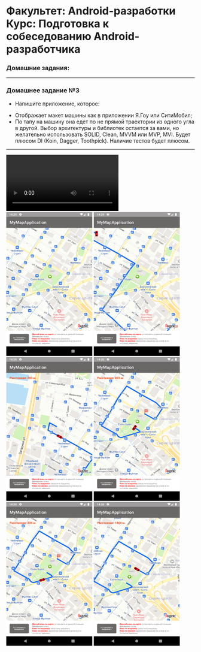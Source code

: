 # Факультет: Android-разработки<br>Курс: Подготовка к собеседованию Android-разработчика

### Домашние задания:
---
### Домашнее задание №3
- Напишите приложение, которое:
* Отображает макет машины как в приложении Я.Гоу или СитиМобил;
* По тапу на машину она едет по не прямой траектории из одного угла в другой.
Выбор архитектуры и библиотек остается за вами, но желательно использовать SOLID, Clean, MVVM или MVP, MVI. Будет плюсом DI (Koin, Dagger, Toothpick). Наличие тестов будет плюсом.


---
<video src="https://www.youtube.com/watch?v=VTwX4zUIZ-I"></video><img src="screenshots/1.png" width="230" height="384" />
<img src="screenshots/2.png" width="230" height="384" /><img src="screenshots/3.png" width="230" height="384" />
<img src="screenshots/4.png" width="230" height="384" /><img src="screenshots/5.png" width="230" height="384" />
<img src="screenshots/6.png" width="230" height="384" />
